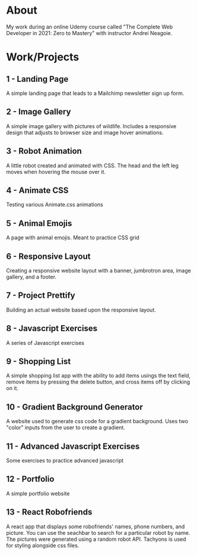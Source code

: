 # About

My work during an online Udemy course called "The Complete Web Developer in 2021: Zero to Mastery" with instructor Andrei Neagoie.


# Work/Projects

## 1 - Landing Page
A simple landing page that leads to a Mailchimp newsletter sign up form.

## 2 - Image Gallery
A simple image gallery with pictures of wildlife. 
Includes a responsive design that adjusts to browser size and image hover animations.

## 3 - Robot Animation
A little robot created and animated with CSS.
The head and the left leg moves when hovering the mouse over it.

## 4 - Animate CSS
Testing various Animate.css animations

## 5 - Animal Emojis
A page with animal emojis.
Meant to practice CSS grid

## 6 - Responsive Layout
Creating a responsive website layout with a banner, jumbrotron area, image gallery, and a footer.

## 7 - Project Prettify
Building an actual website based upon the responsive layout.

## 8 - Javascript Exercises
A series of Javascript exercises 

## 9 - Shopping List
A simple shopping list app with the ability to add items usings the text field, remove items by pressing
the delete button, and cross items off by clicking on it.

## 10 - Gradient Background Generator
A website used to generate css code for a gradient background. Uses two "color" inputs from the user to
create a gradient.

## 11 - Advanced Javascript Exercises
Some exercises to practice advanced javascript

## 12 - Portfolio
A simple portfolio website

## 13 - React Robofriends
A react app that displays some robofriends' names, phone numbers, and picture. You can use the seachbar to
search for a particular robot by name. The pictures were generated using a random robot API. Tachyons is 
used for styling alongside css files.